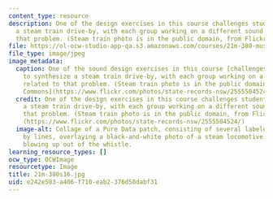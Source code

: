 ```yaml
---
content_type: resource
description: One of the design exercises in this course challenges students to synthesize
  a steam train drive-by, with each group working on a different sound related to
  that problem. (Steam train photo is in the public domain, from Flickr Commons <https://www.flickr.com/photos/state-records-nsw/2555504524/>)
file: https://ol-ocw-studio-app-qa.s3.amazonaws.com/courses/21m-380-music-and-technology-sound-design-spring-2016/e242e503a406f710eab2376d58dabf31_21m-380s16.jpg
file_type: image/jpeg
image_metadata:
  caption: One of the sound design exercises in this course [challenges students](pages/instructor-insights/learning-actively-in-groups)
    to synthesize a steam train drive-by, with each group working on a different sound
    related to that problem. (Steam train photo is in the public domain, from [Flickr
    Commons](https://www.flickr.com/photos/state-records-nsw/2555504524/).)
  credit: One of the design exercises in this course challenges students to synthesize
    a steam train drive-by, with each group working on a different sound related to
    that problem. (Steam train photo is in the public domain, from Flickr Commons
    (https://www.flickr.com/photos/state-records-nsw/2555504524/)
  image-alt: Collage of a Pure Data patch, consisting of several labeled boxes connected
    by lines, overlaying a black-and-white photo of a steam locomotive with steam
    blowing up out of the whistle.
learning_resource_types: []
ocw_type: OCWImage
resourcetype: Image
title: 21m-380s16.jpg
uid: e242e503-a406-f710-eab2-376d58dabf31
---
```

